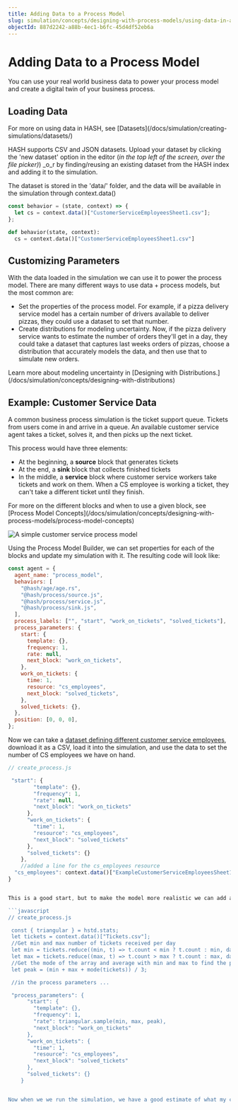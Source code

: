 ```yaml
---
title: Adding Data to a Process Model
slug: simulation/concepts/designing-with-process-models/using-data-in-a-process-model
objectId: 887d2242-a88b-4ec1-b6fc-45d4df52eb6a
---
```


# Adding Data to a Process Model

You can use your real world business data to power your process model and create a digital twin of your business process.

## Loading Data

<Hint style="info">
For more on using data in HASH, see [Datasets](/docs/simulation/creating-simulations/datasets/)
</Hint>

HASH supports CSV and JSON datasets. Upload your dataset by clicking the 'new dataset' option in the editor \(_in the top left of the screen, over the file picker\)_\) \_o_r by finding/reusing an existing dataset from the HASH index and adding it to the simulation.

The dataset is stored in the 'data/' folder, and the data will be available in the simulation through context.data\(\)

<Tabs>
<Tab title="JavaScript" >

```javascript
const behavior = (state, context) => {
  let cs = context.data()["CustomerServiceEmployeesSheet1.csv"];
};
```

</Tab>

<Tab title="Python" >

```python
def behavior(state, context):
  cs = context.data()["CustomerServiceEmployeesSheet1.csv"]
```

</Tab>
</Tabs>

## Customizing Parameters

With the data loaded in the simulation we can use it to power the process model. There are many different ways to use data + process models, but the most common are:

- Set the properties of the process model. For example, if a pizza delivery service model has a certain number of drivers available to deliver pizzas, they could use a dataset to set that number.
- Create distributions for modeling uncertainty. Now, if the pizza delivery service wants to estimate the number of orders they'll get in a day, they could take a dataset that captures last weeks orders of pizzas, choose a distribution that accurately models the data, and then use that to simulate new orders.

<Hint style="info">
Learn more about modeling uncertainty in [Designing with Distributions.](/docs/simulation/concepts/designing-with-distributions)
</Hint>

## Example: Customer Service Data

A common business process simulation is the ticket support queue. Tickets from users come in and arrive in a queue. An available customer service agent takes a ticket, solves it, and then picks up the next ticket.

This process would have three elements:

- At the beginning, a **source** block that generates tickets
- At the end, a **sink** block that collects finished tickets
- In the middle, a **service** block where customer service workers take tickets and work on them. When a CS employee is working a ticket, they can't take a different ticket until they finish.

<Hint style="info">
For more on the different blocks and when to use a given block, see [Process Model Concepts](/docs/simulation/concepts/designing-with-process-models/process-model-concepts)
</Hint>

![A simple customer service process model](https://cdn-us1.hash.ai/site/docs/image%20%2848%29.png)

Using the Process Model Builder, we can set properties for each of the blocks and update my simulation with it. The resulting code will look like:

```javascript
const agent = {
  agent_name: "process_model",
  behaviors: [
    "@hash/age/age.rs",
    "@hash/process/source.js",
    "@hash/process/service.js",
    "@hash/process/sink.js",
  ],
  process_labels: ["", "start", "work_on_tickets", "solved_tickets"],
  process_parameters: {
    start: {
      template: {},
      frequency: 1,
      rate: null,
      next_block: "work_on_tickets",
    },
    work_on_tickets: {
      time: 1,
      resource: "cs_employees",
      next_block: "solved_tickets",
    },
    solved_tickets: {},
  },
  position: [0, 0, 0],
};
```

Now we can take a [dataset defining different customer service employees](https://docs.google.com/spreadsheets/d/1dFSnjdBqbovplPwWo7DI77AX8rXWOmVQi1dW8c0l1-k/edit?usp=sharing), download it as a CSV, load it into the simulation, and use the data to set the number of CS employees we have on hand.

````javascript
// create_process.js

 "start": {
        "template": {},
        "frequency": 1,
        "rate": null,
        "next_block": "work_on_tickets"
      },
      "work_on_tickets": {
        "time": 1,
        "resource": "cs_employees",
        "next_block": "solved_tickets"
      },
      "solved_tickets": {}
    },
    //added a line for the cs_employees resource
  "cs_employees": context.data()["ExampleCustomerServiceEmployeesSheet1.csv"].length
}


This is a good start, but to make the model more realistic we can add a dataset representing ticket volumes over the past five days. I'll take the mean and standard deviation of the data, and set a triangular distribution for the number of tickets to generate every time step.

```javascript
// create_process.js

 const { triangular } = hstd.stats;
 let tickets = context.data()["Tickets.csv"];
 //Get min and max number of tickets received per day
 let min = tickets.reduce((min, t) => t.count < min ? t.count : min, data[0].count);
 let max = tickets.reduce((max, t) => t.count > max ? t.count : max, data[0].count);
 //Get the mode of the array and average with min and max to find the peak
 let peak = (min + max + mode(tickets)) / 3;

 //in the process parameters ...

 "process_parameters": {
      "start": {
        "template": {},
        "frequency": 1,
        "rate": triangular.sample(min, max, peak),
        "next_block": "work_on_tickets"
      },
      "work_on_tickets": {
        "time": 1,
        "resource": "cs_employees",
        "next_block": "solved_tickets"
      },
      "solved_tickets": {}
    }


Now when we we run the simulation, we have a good estimate of what my customer service process will look like using real world data.
````
